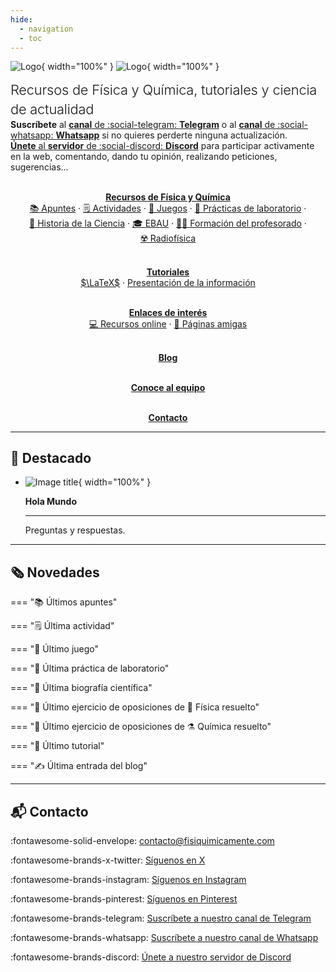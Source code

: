 ```yaml
---
hide:
  - navigation
  - toc
---
```


![Logo](/assets/media/logo-fisiquimicamente.svg#only-light){ width="100%" } ![Logo](/assets/media/logo-fisiquimicamente-dark.svg#only-dark){ width="100%" }

<div class="grid" markdown>

<span style="margin: 1.6em 0 .64em; font-size: 1.5625em; font-weight: 300; line-height: 1.4; letter-spacing: -0.01em;">Recursos de Física y Química, tutoriales y ciencia de actualidad</span><br>**Suscríbete** al [**canal** de :social-telegram: **Telegram**](https://t.me/fisiquimicamente) o al [**canal** de :social-whatsapp: **Whatsapp**](https://whatsapp.com/channel/0029VaCbtJCIt5s4EryJFG3f) si no quieres perderte ninguna actualización.<br>[**Únete** al **servidor** de :social-discord: **Discord**](https://discord.gg/kJqPqTJ) para participar activamente en la web, comentando, dando tu opinión, realizando peticiones, sugerencias...

<dotlottie-wc autoplay loop mode="normal" src="assets/media/lottie/logo.lottie" style="width: 100%; height: auto; margin-left: auto; margin-right: auto"></dotlottie-wc>

</div>

<div class="grid" align="center" markdown>

[<dotlottie-wc autoplay loop mode="normal" src="assets/media/lottie/recursos-fisica-quimica.lottie" style="width: 100%; height: auto"></dotlottie-wc>](recursos-fisica-quimica)<br>[**Recursos de Física y Química**](recursos-fisica-quimica)<br>[📚&nbsp;Apuntes](recursos-fisica-quimica/apuntes) · [🗒️&nbsp;Actividades](recursos-fisica-quimica/actividades) · [🧩&nbsp;Juegos](recursos-fisica-quimica/juegos) · [🧪&nbsp;Prácticas de laboratorio](recursos-fisica-quimica/practicas-laboratorio) · [📖&nbsp;Historia de la Ciencia](recursos-fisica-quimica/historia-ciencia) · [🎓&nbsp;EBAU](recursos-fisica-quimica/EBAU) · [🧑‍🏫&nbsp;Formación del profesorado](recursos-fisica-quimica/formacion-profesorado) · [☢️&nbsp;Radiofísica](recursos-fisica-quimica/radiofisica)

[<dotlottie-wc autoplay loop mode="normal" src="assets/media/lottie/tutoriales.lottie" style="width: 100%; height: auto"></dotlottie-wc>](tutoriales)<br>[**Tutoriales**](tutoriales)<br>[$\LaTeX$](tutoriales/latex) · [Presentación de la información](tutoriales/presentacion-informacion/)

[<dotlottie-wc autoplay loop mode="normal" src="assets/media/lottie/enlaces-interes.lottie" style="width: 100%; height: auto"></dotlottie-wc>](enlaces-interes)<br>[**Enlaces de interés**](enlaces-interes)<br>[💻&nbsp;Recursos online](enlaces-interes/recursos-online) · [🤗&nbsp;Páginas amigas](enlaces-interes/paginas-amigas)

[<dotlottie-wc autoplay loop mode="normal" src="assets/media/lottie/blog.lottie" style="width: 100%; height: auto"></dotlottie-wc>](blog)<br>[**Blog**](blog)

[<dotlottie-wc autoplay loop mode="normal" src="assets/media/lottie/equipo.lottie" style="width: 100%; height: auto"></dotlottie-wc>](equipo)<br>[**Conoce al equipo**](equipo)

[<dotlottie-wc autoplay loop mode="normal" src="assets/media/lottie/contacto.lottie" style="width: 100%; height: auto"></dotlottie-wc>](#contacto)<br>[**Contacto**](#contacto)

</div>

---

## 📌 Destacado

<div class="grid cards" markdown>

-   ![Image title](actividad-cientifica/featured.webp){ width="100%" }

    **Hola Mundo**

    ---

    Preguntas y respuestas.

</div>

---

## 🗞️ Novedades

=== "📚 Últimos apuntes"

=== "🗒️ Última actividad"

=== "🧩 Último juego"

=== "🧪 Última práctica de laboratorio"

=== "📖 Última biografía científica"

=== "📝 Último ejercicio de oposiciones de 🧲 Física resuelto"

=== "📝 Último ejercicio de oposiciones de ⚗️ Química resuelto"

=== "🤝 Último tutorial"

=== "✍️ Última entrada del blog"

---

## 📬 Contacto

:fontawesome-solid-envelope: [contacto@fisiquimicamente.com](mailto:contacto@fisiquimicamente.com)

:fontawesome-brands-x-twitter: [Síguenos en X](https://x.com/fqmente)

:fontawesome-brands-instagram: [Síguenos en Instagram](https://www.instagram.com/fisiquimicamente/)

:fontawesome-brands-pinterest: [Síguenos en Pinterest](https://www.pinterest.es/fisiquimicamente/)

:fontawesome-brands-telegram: [Suscríbete a nuestro canal de Telegram](https://t.me/fisiquimicamente)

:fontawesome-brands-whatsapp: [Suscríbete a nuestro canal de Whatsapp](https://whatsapp.com/channel/0029VaCbtJCIt5s4EryJFG3f)

:fontawesome-brands-discord: [Únete a nuestro servidor de Discord](https://discord.gg/kJqPqTJ)